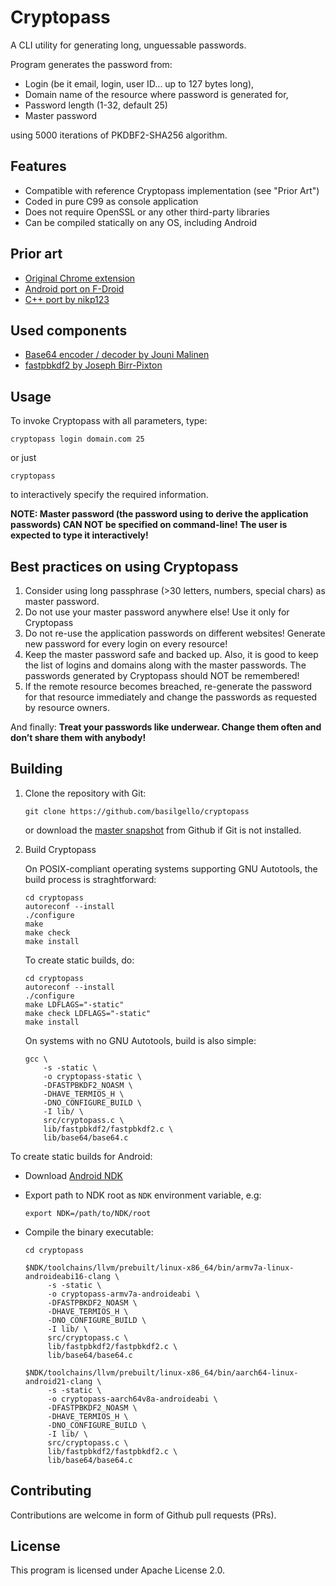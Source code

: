 # Cryptopass
A CLI utility for generating long, unguessable passwords.

Program generates the password from:

 * Login (be it email, login, user ID... up to 127 bytes long),
 * Domain name of the resource where password is generated for,
 * Password length (1-32, default 25)
 * Master password

using 5000 iterations of PKDBF2-SHA256 algorithm.

## Features

 * Compatible with reference Cryptopass implementation (see "Prior Art")
 * Coded in pure C99 as console application
 * Does not require OpenSSL or any other third-party libraries
 * Can be compiled statically on any OS, including Android

## Prior art

 * [Original Chrome extension](https://chrome.google.com/webstore/detail/cryptopass/hegbhhpocfhlnjmemkibgibljklhlfco)
 * [Android port on F-Droid](https://f-droid.org/en/packages/krasilnikov.alexey.cryptopass/)
 * [C++ port by nikp123](https://github.com/nikp123/cryptopass)

## Used components

 * [Base64 encoder / decoder by Jouni Malinen](https://github.com/NS-K/hostapd/blob/master/src/utils/base64.c)
 * [fastpbkdf2 by Joseph Birr-Pixton](https://github.com/ctz/fastpbkdf2/tree/no-openssl)

## Usage

To invoke Cryptopass with all parameters, type:

```
cryptopass login domain.com 25
```

or just

```
cryptopass
```

to interactively specify the required information.

**NOTE: Master password (the password using to derive the application passwords) CAN NOT be specified on command-line! The user is expected to type it interactively!**

## Best practices on using Cryptopass

1. Consider using long passphrase (>30 letters, numbers, special chars) as master password. 
2. Do not use your master password anywhere else! Use it only for Cryptopass
3. Do not re-use the application passwords on different websites! Generate new password for every login on every resource!
4. Keep the master password safe and backed up. Also, it is good to keep the list of logins and domains along with the master passwords. The passwords generated by Cryptopass should NOT be remembered!
5. If the remote resource becomes breached, re-generate the password for that resource immediately and change the passwords as requested by resource owners.

And finally:
**Treat your passwords like underwear. Change them often and don’t share them with anybody!**

## Building

1. Clone the repository with Git:

    ```
    git clone https://github.com/basilgello/cryptopass
    ```

    or download the [master snapshot](https://github.com/basilgello/cryptopass/archive/master.zip) from Github if Git is not installed.

2. Build Cryptopass

    On POSIX-compliant operating systems supporting GNU Autotools, the build process is straghtforward:

    ```
    cd cryptopass
    autoreconf --install
    ./configure
    make
    make check
    make install
    ```

    To create static builds, do:

    ```
    cd cryptopass
    autoreconf --install
    ./configure
    make LDFLAGS="-static"
    make check LDFLAGS="-static"
    make install
    ```

    On systems with no GNU Autotools, build is also simple:

    ```
    gcc \
        -s -static \
        -o cryptopass-static \
        -DFASTPBKDF2_NOASM \
        -DHAVE_TERMIOS_H \
        -DNO_CONFIGURE_BUILD \
        -I lib/ \
        src/cryptopass.c \
        lib/fastpbkdf2/fastpbkdf2.c \
        lib/base64/base64.c
    ```

To create static builds for Android:

 * Download [Android NDK](https://developer.android.com/ndk/downloads)
 * Export path to NDK root as `NDK` environment variable, e.g:

   ```
   export NDK=/path/to/NDK/root
   ```

 * Compile the binary executable:

   ```
   cd cryptopass

   $NDK/toolchains/llvm/prebuilt/linux-x86_64/bin/armv7a-linux-androideabi16-clang \
        -s -static \
        -o cryptopass-armv7a-androideabi \
        -DFASTPBKDF2_NOASM \
        -DHAVE_TERMIOS_H \
        -DNO_CONFIGURE_BUILD \
        -I lib/ \
        src/cryptopass.c \
        lib/fastpbkdf2/fastpbkdf2.c \
        lib/base64/base64.c

   $NDK/toolchains/llvm/prebuilt/linux-x86_64/bin/aarch64-linux-android21-clang \
        -s -static \
        -o cryptopass-aarch64v8a-androideabi \
        -DFASTPBKDF2_NOASM \
        -DHAVE_TERMIOS_H \
        -DNO_CONFIGURE_BUILD \
        -I lib/ \
        src/cryptopass.c \
        lib/fastpbkdf2/fastpbkdf2.c \
        lib/base64/base64.c
    ```

## Contributing

Contributions are welcome in form of Github pull requests (PRs).

## License

This program is licensed under Apache License 2.0.
